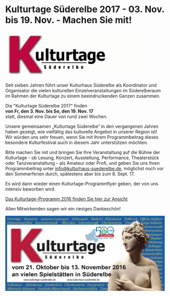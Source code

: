 # Kulturtage Süderelbe 2017 - 03. Nov. bis 19. Nov. - Machen Sie mit!

![](/img/wsb_432x142_Kulturtage+Kopie.jpg)

Seit sieben Jahren führt unser Kulturhaus Süderelbe als Koordinator und
Organisator die vielen kulturellen Einzelveranstaltungen im Süderelberaum
im Rahmen der Kulturtage zu einem beeindruckenden Ganzen zusammen.

Die "Kulturtage Süderelbe 2017“ finden  
**von Fr, den 3. Nov. bis So, den 19. Nov. 17**  
statt, diesmal eine Dauer von rund zwei Wochen.


Unsere gemeinsamen „Kulturtage Süderelbe“ in den vergangenen Jahren haben gezeigt,
wie vielfältig das kulturelle Angebot in unserer Region ist! Wir würden uns sehr
freuen, wenn Sie mit Ihrem Programmbeitrag dieses besondere Kulturfestival auch
in diesem Jahr unterstützen möchten.

Bitte machen Sie mit und bringen Sie Ihre Veranstaltung auf die Bühne der
Kulturtage - ob Lesung, Konzert, Ausstellung, Performance, Theaterstück oder
Tanzveranstaltung – als Amateur oder Profi, und geben Sie uns Ihren Programmbeitrag
unter info@kulturhaus-suederelbe.de, möglichst noch vor den Sommerferien durch,
spätestens aber bis zum 8. Sept. 17.

Es wird dann wieder einen Kulturtage-Programmflyer geben, der von uns intensiv
beworben wird.

[Das Kulturtage-Programm 2016 finden Sie hier zur
Ansicht](/data/Flyer+Kulturtage_011116.pdf)

Allen Mitwirkenden sagen wir
ein riesiges Dankeschön!

![](/img/wsb_511x239_Kulturtage_2016.jpg)
